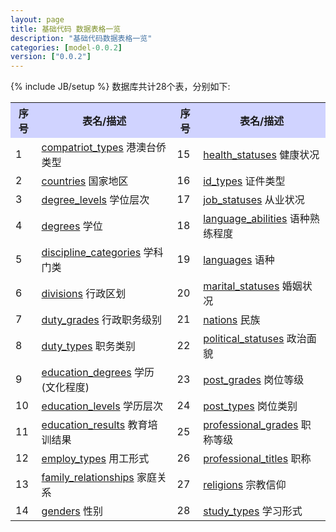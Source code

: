 ```yaml
---
layout: page
title: 基础代码 数据表格一览
description: "基础代码数据表格一览"
categories: [model-0.0.2]
version: ["0.0.2"]
---
```

{% include JB/setup %}
数据库共计28个表，分别如下:

<table class="table table-bordered table-striped table-condensed">
  <tr>
    <th style="background-color:#D0D3FF">序号</th>
    <th style="background-color:#D0D3FF">表名/描述</th>
    <th style="background-color:#D0D3FF">序号</th>
    <th style="background-color:#D0D3FF">表名/描述</th>
  </tr>
  <tr>
    <td>1</td>
    <td><a href="gb.html#compatriottypes">compatriot_types</a> 港澳台侨类型</td>
    <td>15</td>
    <td><a href="gb.html#healthstatuses">health_statuses</a> 健康状况</td>
  </tr>
  <tr>
    <td>2</td>
    <td><a href="gb.html#countries">countries</a> 国家地区</td>
    <td>16</td>
    <td><a href="gb.html#idtypes">id_types</a> 证件类型</td>
  </tr>
  <tr>
    <td>3</td>
    <td><a href="gb.html#degreelevels">degree_levels</a> 学位层次</td>
    <td>17</td>
    <td><a href="gb.html#jobstatuses">job_statuses</a> 从业状况</td>
  </tr>
  <tr>
    <td>4</td>
    <td><a href="gb.html#degrees">degrees</a> 学位</td>
    <td>18</td>
    <td><a href="gb.html#languageabilities">language_abilities</a> 语种熟练程度</td>
  </tr>
  <tr>
    <td>5</td>
    <td><a href="gb.html#disciplinecategories">discipline_categories</a> 学科门类</td>
    <td>19</td>
    <td><a href="gb.html#languages">languages</a> 语种</td>
  </tr>
  <tr>
    <td>6</td>
    <td><a href="gb.html#divisions">divisions</a> 行政区划</td>
    <td>20</td>
    <td><a href="gb.html#maritalstatuses">marital_statuses</a> 婚姻状况</td>
  </tr>
  <tr>
    <td>7</td>
    <td><a href="gb.html#dutygrades">duty_grades</a> 行政职务级别</td>
    <td>21</td>
    <td><a href="gb.html#nations">nations</a> 民族</td>
  </tr>
  <tr>
    <td>8</td>
    <td><a href="gb.html#dutytypes">duty_types</a> 职务类别</td>
    <td>22</td>
    <td><a href="gb.html#politicalstatuses">political_statuses</a> 政治面貌</td>
  </tr>
  <tr>
    <td>9</td>
    <td><a href="gb.html#educationdegrees">education_degrees</a> 学历(文化程度)</td>
    <td>23</td>
    <td><a href="gb.html#postgrades">post_grades</a> 岗位等级</td>
  </tr>
  <tr>
    <td>10</td>
    <td><a href="gb.html#educationlevels">education_levels</a> 学历层次</td>
    <td>24</td>
    <td><a href="gb.html#posttypes">post_types</a> 岗位类别</td>
  </tr>
  <tr>
    <td>11</td>
    <td><a href="gb.html#educationresults">education_results</a> 教育培训结果</td>
    <td>25</td>
    <td><a href="gb.html#professionalgrades">professional_grades</a> 职称等级</td>
  </tr>
  <tr>
    <td>12</td>
    <td><a href="gb.html#employtypes">employ_types</a> 用工形式</td>
    <td>26</td>
    <td><a href="gb.html#professionaltitles">professional_titles</a> 职称</td>
  </tr>
  <tr>
    <td>13</td>
    <td><a href="gb.html#familyrelationships">family_relationships</a> 家庭关系</td>
    <td>27</td>
    <td><a href="gb.html#religions">religions</a> 宗教信仰</td>
  </tr>
  <tr>
    <td>14</td>
    <td><a href="gb.html#genders">genders</a> 性别</td>
    <td>28</td>
    <td><a href="gb.html#studytypes">study_types</a> 学习形式</td>
  </tr>
</table>
